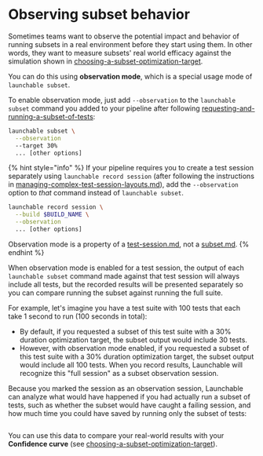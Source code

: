 # Observing subset behavior

Sometimes teams want to observe the potential impact and behavior of running subsets in a real environment before they start using them. In other words, they want to measure subsets' real world efficacy against the simulation shown in [choosing-a-subset-optimization-target](../requesting-and-running-a-subset-of-tests/choosing-a-subset-optimization-target/ "mention").

You can do this using **observation mode**, which is a special usage mode of `launchable subset`.

To enable observation mode, just add `--observation` to the `launchable subset` command you added to your pipeline after following [requesting-and-running-a-subset-of-tests](../requesting-and-running-a-subset-of-tests/ "mention"):

```bash
launchable subset \
  --observation
  --target 30%
  ... [other options]
```

{% hint style="info" %}
If your pipeline requires you to create a test session separately using `launchable record session` (after following the instructions in [managing-complex-test-session-layouts.md](../../../sending-data-to-launchable/managing-complex-test-session-layouts.md "mention")), add the `--observation` option to _that_ command instead of `launchable subset`.

```bash
launchable record session \
  --build $BUILD_NAME \
  --observation
  ... [other options]
```

Observation mode is a property of a [test-session.md](../../../concepts/test-session.md "mention"), not a [subset.md](../../../concepts/subset.md "mention").
{% endhint %}

When observation mode is enabled for a test session, the output of each `launchable subset` command made against that test session will always include all tests, but the recorded results will be presented separately so you can compare running the subset against running the full suite.

For example, let's imagine you have a test suite with 100 tests that each take 1 second to run (100 seconds in total):

* By default, if you requested a subset of this test suite with a 30% duration optimization target, the subset output would include 30 tests.
* However, with observation mode enabled, if you requested a subset of this test suite with a 30% duration optimization target, the subset output would include all 100 tests. When you record results, Launchable will recognize this "full session" as a subset observation session.

Because you marked the session as an observation session, Launchable can analyze what would have happened if you had actually run a subset of tests, such as whether the subset would have caught a failing session, and how much time you could have saved by running only the subset of tests:

<figure><img src="../../../.gitbook/assets/2022-09-07 Observation mode.png" alt=""><figcaption></figcaption></figure>

You can use this data to compare your real-world results with your **Confidence curve** (see [choosing-a-subset-optimization-target](../requesting-and-running-a-subset-of-tests/choosing-a-subset-optimization-target/ "mention")).
